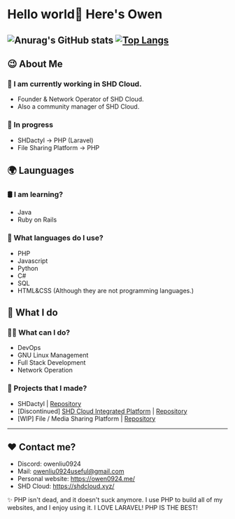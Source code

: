# Hello world👋 Here's Owen

![Anurag's GitHub stats](https://github-readme-stats.vercel.app/api?username=owenliu0924&show_icons=true&theme=tokyonight)
[![Top Langs](https://github-readme-stats.vercel.app/api/top-langs/?username=owenliu0924&layout=donut)](https://github.com/anuraghazra/github-readme-stats)
---

## 😉 About Me

### 💾 I am currently working in SHD Cloud.
- Founder & Network Operator of SHD Cloud.
- Also a community manager of SHD Cloud.

### 👀 In progress
- SHDactyl → PHP (Laravel)
- File Sharing Platform → PHP

## 🌍 Launguages

### 🛢️ I am learning?
- Java
- Ruby on Rails

### 🔮 What languages do I use?
- PHP
- Javascript
- Python
- C#
- SQL
- HTML&CSS (Although they are not programming languages.)

## 🤗 What I do

### 🙋‍♂️ What can I do?
- DevOps
- GNU Linux Management
- Full Stack Development
- Network Operation

### 💎 Projects that I made?
- SHDactyl | [Repository](https://github.com/SHD-Development/SHDactyl)
- [Discontinued] [SHD Cloud Integrated Platform](https://scip.shdcloud.xyz) | [Repository](https://github.com/SHD-Development/SHD-Cloud-Integrated-Platform)
- [WIP] File / Media Sharing Platform | [Repository](https://github.com/owenliu0924/File-Sharing-Platform) 

---

## ❤️ Contact me?
- Discord: owenliu0924
- Mail: owenliu0924useful@gmail.com
- Personal website: https://owen0924.me/
- SHD Cloud: https://shdcloud.xyz/

✨ PHP isn't dead, and it doesn't suck anymore. I use PHP to build all of my websites, and I enjoy using it. I LOVE LARAVEL! PHP IS THE BEST!
